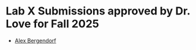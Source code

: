 # Lab X Submissions approved by Dr. Love for Fall 2025

- [Alex Bergendorf](https://abergend.github.io/bergendorf_website/)
